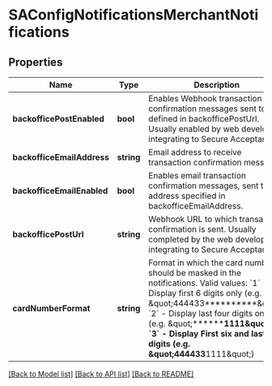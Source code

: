 # SAConfigNotificationsMerchantNotifications

## Properties
Name | Type | Description | Notes
------------ | ------------- | ------------- | -------------
**backofficePostEnabled** | **bool** | Enables Webhook transaction confirmation messages sent to URL defined in backofficePostUrl. Usually enabled by web developers integrating to Secure Acceptance. | [optional] 
**backofficeEmailAddress** | **string** | Email address to receive transaction confirmation messages. | [optional] 
**backofficeEmailEnabled** | **bool** | Enables email transaction confirmation messages, sent to the address specified in backofficeEmailAddress. | [optional] 
**backofficePostUrl** | **string** | Webhook URL to which transaction confirmation is sent. Usually completed by the web developers integrating to Secure Acceptance. | [optional] 
**cardNumberFormat** | **string** | Format in which the card number should be masked in the notifications.   Valid values: &#x60;1&#x60; - Display first 6 digits only (e.g. \&quot;444433**********\&quot;)  &#x60;2&#x60; - Display last four digits only (e.g. \&quot;************1111\&quot;)  &#x60;3&#x60; - Display First six and last four digits (e.g. \&quot;444433******1111\&quot;) | [optional] 

[[Back to Model list]](../README.md#documentation-for-models) [[Back to API list]](../README.md#documentation-for-api-endpoints) [[Back to README]](../README.md)


